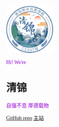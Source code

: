 <style media="screen, print">
        @font-face {
            font-family: "Unifont";
            src: url("/unifont-14.0.01.woff2");
        }

        body {font-family: "Unifont"}
        p{color:#9400D3;}  
    </style>


![logo](/images/Qingjin.png)


Hi!
We're
# 清锦
<p>自强不息 厚德载物</p> 
<a href="Https://github.com/C2307/C2307.github.io" target="_blank" rel="noopener">GitHub repo</a>
<a href="#/README">主站</a>
